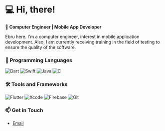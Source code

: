 # 💻 Hi, there!
🌟 **Computer Engineer | Mobile App Developer**  

Ebru here. I'm a computer engineer, interest in mobile application development. Also, I am currently receiving training in the field of testing to ensure the quality of the software.


### 🚀 Programming Languages  
![Dart](https://img.shields.io/badge/Dart-0175C2?style=flat&logo=dart&logoColor=white)
![Swift](https://img.shields.io/badge/Swift-FA7343?style=flat&logo=swift&logoColor=white)
![Java](https://img.shields.io/badge/Java-007396?style=flat&logo=java&logoColor=white)
![C](https://img.shields.io/badge/C-A8B9CC?style=flat&logo=c&logoColor=white)  

### 🛠️ Tools and Frameworks  
![Flutter](https://img.shields.io/badge/Flutter-02569B?style=flat&logo=flutter&logoColor=white)
![Xcode](https://img.shields.io/badge/Xcode-1575F9?style=flat&logo=xcode&logoColor=white)
![Firebase](https://img.shields.io/badge/Firebase-FFCA28?style=flat&logo=firebase&logoColor=black)
![Git](https://img.shields.io/badge/Git-F05032?style=flat&logo=git&logoColor=white)

<!--
# 🚀 Projects  
- **[Botanic Buddy](#):** Bitki hastalıklarını tespit eden ve bakım önerileri sunan bir mobil uygulama. (Flutter + Firebase)  
- **[Movie Search App](#):** TMDB API kullanarak film arama ve bilgi görüntüleme uygulaması. (Flutter + Dart)  
- **[E-commerce Website](#):** PHP ve MySQL kullanarak geliştirilen, ürün yönetim paneline sahip bir e-ticaret platformu.

## 📚 Certifications  
- Artificial Intelligence Camp (2023)  
- Android Fundamentals and API Communication (2021)  
-->
### 📫 Get in Touch  
- [Email](mailto:ebruyesil17@gmail.com)  


<!--
**ebruyesil/ebruyesil** is a ✨ _special_ ✨ repository because its `README.md` (this file) appears on your GitHub profile.

Here are some ideas to get you started:

- 🔭 I’m currently working on ...
- 🌱 I’m currently learning ...
- 👯 I’m looking to collaborate on ...
- 🤔 I’m looking for help with ...
- 💬 Ask me about ...
- 📫 How to reach me: ...
- 😄 Pronouns: ...
- ⚡ Fun fact: ...
-->
